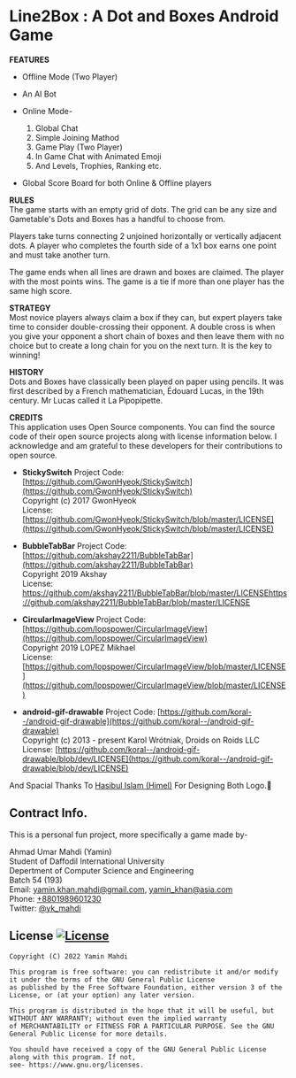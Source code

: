 
# Line2Box : A Dot and Boxes Android Game


**FEATURES**  

*   Offline Mode (Two Player)
  
*   An AI Bot
  
*   Online Mode-

    1.  Global Chat
    2.  Simple Joining Mathod
    3.  Game Play (Two Player)
    4.  In Game Chat with Animated Emoji
    5.  And Levels, Trophies, Ranking etc.

  
*   Global Score Board for both Online & Offline players

**RULES**  
The game starts with an empty grid of dots. The grid can be any size and Gametable's Dots and Boxes has a handful to choose from.  
  
Players take turns connecting 2 unjoined horizontally or vertically adjacent dots. A player who completes the fourth side of a 1x1 box earns one point and must take another turn.  
  
The game ends when all lines are drawn and boxes are claimed. The player with the most points wins. The game is a tie if more than one player has the same high score. 

**STRATEGY**  
Most novice players always claim a box if they can, but expert players take time to consider double-crossing their opponent. A double cross is when you give your opponent a short chain of boxes and then leave them with no choice but to create a long chain for you on the next turn. It is the key to winning!  
  
**HISTORY**  
Dots and Boxes have classically been played on paper using pencils. It was first described by a French mathematician, Édouard Lucas, in the 19th century. Mr Lucas called it La Pipopipette.  
  
**CREDITS**  
This application uses Open Source components. You can find the source code of their open source projects along with license information below. I acknowledge and am grateful to these developers for their contributions to open source.  

*   **StickySwitch**
Project Code: [https://github.com/GwonHyeok/StickySwitch](https://github.com/GwonHyeok/StickySwitch)  
Copyright (c) 2017 GwonHyeok  
License: [https://github.com/GwonHyeok/StickySwitch/blob/master/LICENSE](https://github.com/GwonHyeok/StickySwitch/blob/master/LICENSE)  
  
*   **BubbleTabBar**
Project Code: [https://github.com/akshay2211/BubbleTabBar](https://github.com/akshay2211/BubbleTabBar)  
Copyright 2019 Akshay  
License: https://github.com/akshay2211/BubbleTabBar/blob/master/LICENSEhttps://github.com/akshay2211/BubbleTabBar/blob/master/LICENSE  
  
*   **CircularImageView**
Project Code: [https://github.com/lopspower/CircularImageView](https://github.com/lopspower/CircularImageView)  
Copyright 2019 LOPEZ Mikhael  
License: [https://github.com/lopspower/CircularImageView/blob/master/LICENSE](https://github.com/lopspower/CircularImageView/blob/master/LICENSE)  
  
*   **android-gif-drawable**
Project Code: [https://github.com/koral--/android-gif-drawable](https://github.com/koral--/android-gif-drawable)  
Copyright (c) 2013 - present Karol Wrótniak, Droids on Roids LLC  
License: [https://github.com/koral--/android-gif-drawable/blob/dev/LICENSE](https://github.com/koral--/android-gif-drawable/blob/dev/LICENSE)  
  
And Spacial Thanks To [Hasibul Islam (Himel)](https://www.facebook.com/hemel.nh2) For Designing Both Logo.💙  
  

## Contract Info.

This is a personal fun project, more specifically a game made by-  
  
Ahmad Umar Mahdi (Yamin)  
Student of Daffodil International University  
Depertment of Computer Science and Engineering  
Batch 54 (193)  
Email: yamin.khan.mahdi@gmail.com, yamin_khan@asia.com    
Phone: [+8801989601230](tel:+8801989601230)  
Twitter: [@yk\_mahdi](https://twitter.com/yk_mahdi)  
 
 
## License [![License](https://img.shields.io/badge/license-GPLv3-green.svg?style=flat)]()
```
Copyright (C) 2022 Yamin Mahdi  
  
This program is free software: you can redistribute it and/or modify it under the terms of the GNU General Public License 
as published by the Free Software Foundation, either version 3 of the License, or (at your option) any later version.  
  
This program is distributed in the hope that it will be useful, but WITHOUT ANY WARRANTY; without even the implied warranty
of MERCHANTABILITY or FITNESS FOR A PARTICULAR PURPOSE. See the GNU General Public License for more details.  
  
You should have received a copy of the GNU General Public License along with this program. If not, 
see- https://www.gnu.org/licenses.
```
